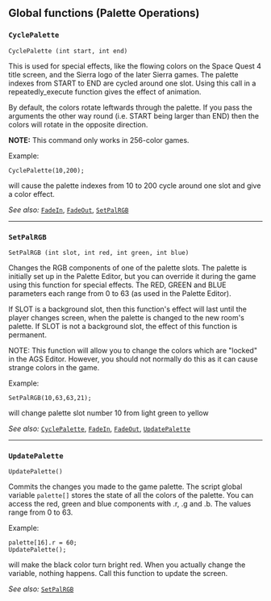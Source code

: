 ## Global functions (Palette Operations)

### `CyclePalette`

    CyclePalette (int start, int end)

This is used for special effects, like the flowing colors on the Space
Quest 4 title screen, and the Sierra logo of the later Sierra games. The
palette indexes from START to END are cycled around one slot. Using this
call in a repeatedly_execute function gives the effect of animation.

By default, the colors rotate leftwards through the palette. If you
pass the arguments the other way round (i.e. START being larger than END)
then the colors will rotate in the opposite direction.

**NOTE:** This command only works in 256-color games.

Example:

    CyclePalette(10,200);

will cause the palette indexes from 10 to 200 cycle around one slot and
give a color effect.

*See also:* [`FadeIn`](Globalfunctions_Screen#fadein), [`FadeOut`](Globalfunctions_Screen#fadeout),
[`SetPalRGB`](Globalfunctions_Palette#setpalrgb)

---

### `SetPalRGB`

    SetPalRGB (int slot, int red, int green, int blue)

Changes the RGB components of one of the palette slots. The palette is
initially set up in the Palette Editor, but you can override it during
the game using this function for special effects. The RED, GREEN and
BLUE parameters each range from 0 to 63 (as used in the Palette Editor).

If SLOT is a background slot, then this function's effect will last
until the player changes screen, when the palette is changed to the new
room's palette. If SLOT is not a background slot, the effect of this
function is permanent.

NOTE: This function will allow you to change the colors which are
"locked" in the AGS Editor. However, you should not normally do this as
it can cause strange colors in the game.

Example:

    SetPalRGB(10,63,63,21);

will change palette slot number 10 from light green to yellow

*See also:* [`CyclePalette`](Globalfunctions_Palette#cyclepalette),
[`FadeIn`](Globalfunctions_Screen#fadein), [`FadeOut`](Globalfunctions_Screen#fadeout),
[`UpdatePalette`](Globalfunctions_Palette#updatepalette)

---

### `UpdatePalette`

    UpdatePalette()

Commits the changes you made to the game palette. The script global
variable `palette[]` stores the state of all the colors of the palette.
You can access the red, green and blue components with .r, .g and .b.
The values range from 0 to 63.

Example:

    palette[16].r = 60;
    UpdatePalette();

will make the black color turn bright red. When you actually change the
variable, nothing happens. Call this function to update the screen.

*See also:* [`SetPalRGB`](Globalfunctions_Palette#setpalrgb)
